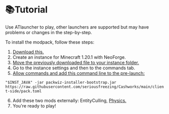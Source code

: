 # 📚Tutorial
Use ATlauncher to play, other launchers are supported but may have problems or changes in the step-by-step.

To install the modpack, follow these steps:

1. [Download this.](https://github.com/packwiz/packwiz-installer-bootstrap/releases)
2. Create an instance for Minecraft 1.20.1 with NeoForge.
3. [Move the previously downloaded file to your instance folder.](https://i.imgur.com/u0TLL4x.png)
4. Go to the instance settings and then to the commands tab.
5. [Allow commands and add this command line to the pre-launch:](https://i.imgur.com/Igq96WP.png)

`"$INST_JAVA" -jar packwiz-installer-bootstrap.jar https://raw.githubusercontent.com/seriousfreezing/Cashworks/main/client-side/pack.toml`

6. Add these two mods externally: EntityCulling, [Physics.](https://www.patreon.com/file?h=105510754&i=19422295)
7. You're ready to play!
